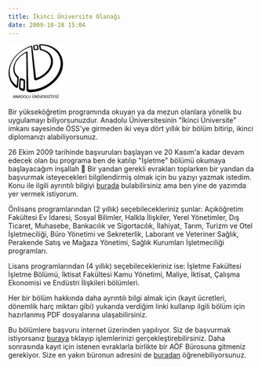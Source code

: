 ```yaml
---
title: İkinci Üniversite Olanağı
date: 2009-10-28 15:04
---
```


![](/uploads/2009/10/anadoluuni.jpg)

Bir yükseköğretim programında okuyan ya da mezun olanlara yönelik bu uygulamayı biliyorsunuzdur. Anadolu Üniversitesinin "İkinci Üniversite" imkanı sayesinde ÖSS'ye girmeden iki veya dört yıllık bir bölüm bitirip, ikinci diplomanızı alabiliyorsunuz.

<!--more-->
26 Ekim 2009 tarihinde başvuruları başlayan ve 20 Kasım'a kadar devam edecek olan bu programa ben de katılıp "İşletme" bölümü okumaya başlayacağım inşallah 🙂 Bir yandan gerekli evrakları toplarken bir yandan da başvurmak isteyecekleri bilgilendirmiş olmak için bu yazıyı yazmak istedim. Konu ile ilgili ayrıntılı bilgiyi [burada](http://www.anadolu.edu.tr/aos/program_brosurleri/ikinci_universite_olanagi.aspx) bulabilirsiniz ama ben yine de yazımda yer vermek istiyorum.

Önlisans programlarından (2 yıllık) seçebilecekleriniz şunlar: Açıköğretim Fakültesi Ev İdaresi, Sosyal Bilimler, Halkla İlişkiler, Yerel Yönetimler, Dış Ticaret, Muhasebe, Bankacılık ve Sigortacılık, İlahiyat, Tarım, Turizm ve Otel İşletmeciliği, Büro Yönetimi ve Sekreterlik, Laborant ve Veteriner Sağlık, Perakende Satış ve Mağaza Yönetimi, Sağlık Kurumları İşletmeciliği programları.

Lisans programlarından (4 yıllık) seçebilecekleriniz ise: İşletme Fakültesi İşletme Bölümü, İktisat Fakültesi Kamu Yönetimi, Maliye, İktisat, Çalışma Ekonomisi ve Endüstri İlişkileri bölümleri.

Her bir bölüm hakkında daha ayrıntılı bilgi almak için (kayıt ücretleri, dönemlik harç miktarı gibi) yukarıda verdiğim linki kullanıp ilgili bölüm için hazırlanmış PDF dosyalarına ulaşabilirsiniz.

Bu bölümlere başvuru internet üzerinden yapılıyor. Siz de başvurmak istiyorsanız [buraya](http://aofkayit.anadolu.edu.tr) tıklayıp işlemlerinizi gerçekleştirebilirsiniz. Daha sonrasında kayıt için istenen evraklarla birlikte bir AÖF Bürosuna gitmeniz gerekiyor. Size en yakın büronun adresini de [buradan](http://www.anadolu.edu.tr/aos/buro/aof_buro_adresler.aspx) öğrenebiliyorsunuz.

